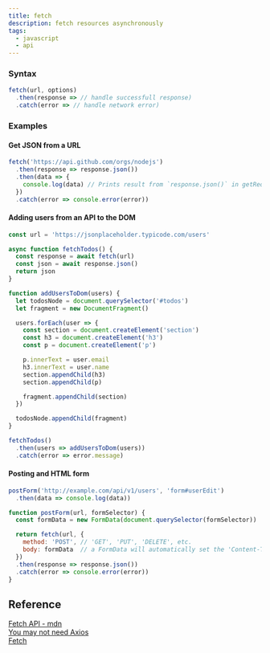 ```yaml
---
title: fetch
description: fetch resources asynchronously
tags:
  - javascript
  - api
---
```

### Syntax

```js
fetch(url, options)
  .then(response => // handle successfull response)
  .catch(error => // handle network error)
```

### Examples

#### Get JSON from a URL

```js
fetch('https://api.github.com/orgs/nodejs')
  .then(response => response.json())
  .then(data => {
    console.log(data) // Prints result from `response.json()` in getRequest
  })
  .catch(error => console.error(error))
```

#### Adding users from an API to the DOM

```js
const url = 'https://jsonplaceholder.typicode.com/users'

async function fetchTodos() {
  const response = await fetch(url)
  const json = await response.json()
  return json
}

function addUsersToDom(users) {
  let todosNode = document.querySelector('#todos')
  let fragment = new DocumentFragment()

  users.forEach(user => {
    const section = document.createElement('section')
    const h3 = document.createElement('h3')
    const p = document.createElement('p')

    p.innerText = user.email
    h3.innerText = user.name
    section.appendChild(h3)
    section.appendChild(p)

    fragment.appendChild(section)
  })

  todosNode.appendChild(fragment)
}

fetchTodos()
  .then(users => addUsersToDom(users))
  .catch(error => error.message)
```

#### Posting and HTML form

```js
postForm('http://example.com/api/v1/users', 'form#userEdit')
  .then(data => console.log(data))

function postForm(url, formSelector) {
  const formData = new FormData(document.querySelector(formSelector))

  return fetch(url, {
    method: 'POST', // 'GET', 'PUT', 'DELETE', etc.
    body: formData  // a FormData will automatically set the 'Content-Type'
  })
  .then(response => response.json())
  .catch(error => console.error(error))
}
```

## Reference

[Fetch API - mdn](https://developer.mozilla.org/en-US/docs/Web/API/Fetch_API)<br />
[You may not need Axios](https://danlevy.net/you-may-not-need-axios/)<br />
[Fetch](https://github.github.io/fetch/)<br />
